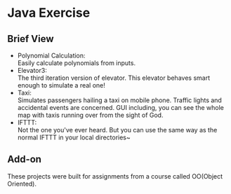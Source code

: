 # Java Exercise  
## Brief View   
- Polynomial Calculation:   
  Easily calculate polynomials from inputs.
- Elevator3:  
  The third iteration version of elevator. This elevator behaves smart enough to simulate a real one!
- Taxi:  
  Simulates passengers hailing a taxi on mobile phone. Traffic lights and accidental events are concerned. GUI including, you can see the whole map with taxis running over from the sight of God.
- IFTTT:  
  Not the one you've ever heard. But you can use the same way as the normal IFTTT in your local directories~

## Add-on
These projects were built for assignments from a course called OO(Object Oriented).
